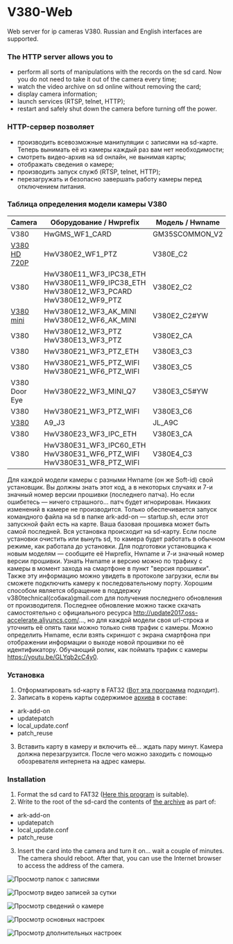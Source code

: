 # V380-Web
Web server for ip cameras V380. Russian and English interfaces are supported.  
### The HTTP server allows you to
- perform all sorts of manipulations with the records on the sd card. Now you do not need to take it out of the camera every time;
- watch the video archive on sd online without removing the card;
- display camera information;
- launch services (RTSP, telnet, HTTP);
- restart and safely shut down the camera before turning off the power.  
### HTTP-сервер позволяет
- производить всевозможные манипуляции с записями на sd-карте. Теперь вынимать её из камеры каждый раз вам нет необходимости;
- смотреть видео-архив на sd онлайн, не вынимая карты;
- отображать сведения о камере;
- производить запуск служб (RTSP, telnet, HTTP);
- перезагружать и безопасно завершать работу камеры перед отключением питания.
### Таблица определения модели камеры V380
| Camera | Оборудование / Hwprefix | Модель / Hwname | Установщик / Installer |
| --- | --- | --- | --- |
| V380 | HwGMS_WF1_CARD | GM35SCOMMON_V2 | [httpd_GM35SCOMMON_V2.zip](https://github.com/Arkady23/V380-Web/releases/download/20210530/httpd_GM35SCOMMON_V2_9090909_v20210620.zip) |
| [V380 HD 720P](https://aliexpress.ru/item/33010593004.html) | HwV380E2_WF1_PTZ | V380E_C2 | [httpd_V380E_C2.zip](https://github.com/Arkady23/V380-Web/releases/download/20210530/httpd_V380E_C2_9090909_v20210620.zip) |
| V380 | HwV380E11_WF3_IPC38_ETH<br>HwV380E11_WF9_IPC38_ETH<br>HwV380E12_WF3_PCARD<br>HwV380E12_WF9_PTZ | V380E2_C2 | [httpd_V380E2_C2.zip](https://github.com/Arkady23/V380-Web/releases/download/20210530/httpd_V380E2_C2_9090909_v20210620.zip) |
| [V380 mini](https://aliexpress.ru/item/4000944546368.html) | HwV380E12_WF3_AK_MINI<br>HwV380E12_WF6_AK_MINI | V380E2_C2#YW | [httpd_V380E2_C2.YW.zip](https://github.com/Arkady23/V380-Web/releases/download/20210530/httpd_V380E2_C2.YW_9090909_v20210620.zip) |
| V380 | HwV380E12_WF3_PTZ<br>HwV380E13_WF3_PTZ | V380E2_CA | [httpd_V380E2_CA.zip](https://github.com/Arkady23/V380-Web/releases/download/20210530/httpd_V380E2_CA_9090909_v20210620.zip) |
| V380 | HwV380E21_WF3_PTZ_ETH | V380E3_C3 | [httpd_V380E3_C3.zip](https://github.com/Arkady23/V380-Web/releases/download/20210530/httpd_V380E3_C3_9090909_v20210620.zip) |
| V380 | HwV380E21_WF5_PTZ_WIFI<br>HwV380E21_WF6_PTZ_WIFI | V380E3_C5 | [httpd_V380E3_C5.zip](https://github.com/Arkady23/V380-Web/releases/download/20210530/httpd_V380E3_C5_9090909_v20210620.zip) |
| V380 Door Eye | HwV380E22_WF3_MINI_Q7 | V380E3_C5#YW | [httpd_V380E3_C5.YW.zip](https://github.com/Arkady23/V380-Web/releases/download/20210530/httpd_V380E3_C5.YW_9090909_v20210620.zip) |
| V380 | HwV380E21_WF3_PTZ_WIFI | V380E3_C6 | [httpd_V380E3_C6.zip](https://github.com/Arkady23/V380-Web/releases/download/20210530/httpd_V380E3_C6_9090909_v20210620.zip) |
| [V380](https://aliexpress.ru/item/4001018956901.html) | A9_J3 | JL_A9C |  |
| V380 | HwV380E23_WF3_IPC_ETH | V380E3_CA | [httpd_V380E3_CA.zip](https://github.com/Arkady23/V380-Web/releases/download/20210530/httpd_V380E3_CA_9090909_v20210620.zip) |
| V380 | HwV380E31_WF3_IPC60_ETH<br>HwV380E31_WF6_PTZ_WIFI<br>HwV380E31_WF8_PTZ_WIFI | V380E4_C3 | [httpd_V380E4_C3.zip](https://github.com/Arkady23/V380-Web/releases/download/20210530/httpd_V380E4_C3_9090909_v20210620.zip) |

Для каждой модели камеры с разными Hwname (он же Soft-id) свой установщик. Вы должны знать этот код, а в некоторых случаях и 7-и значный номер версии прошивки (последнего патча). Но если ошибетесь — ничего страшного... патч будет игнорирован. Никаких изменений в камере не производится. Только обеспечивается запуск командного файла на sd в папке ark-add-on — startup.sh, если этот запускной файл есть на карте. Ваша базовая прошивка может быть самой последней. Вся установка происходит на sd-карту. Если после установки очистить или вынуть sd, то камера будет работать в обычном режиме, как работала до установки. Для подготовки установщика к новым моделям — сообщите её Hwprefix, Hwname и 7-и значный номер версии прошивки. Узнать Hwname и версию можно по трафику с камеры в момент захода на смартфоне в пункт "версия прошивки". Также эту информацию можно увидеть в протоколе загрузки, если вы сможете подключить камеру к последовательному порту. Хорошим способом является обращение в поддержку v380technical(собака)gmail.com для получения последнего обновления от производителя. Последнее обновление можно также скачать самостоятельно с официального ресурса http://update2017.oss-accelerate.aliyuncs.com/..., но для каждой модели своя url-строка и уточнить её опять таки можно только сняв трафик с камеры. Можно определить Hwname, если взять скриншот с экрана смартфона при отображении информации о выходе новой прошивки по её идентификатору. Обучающий ролик, как поймать трафик с камеры https://youtu.be/GLYqb2cC4y0.
### Установка
1. Отформатировать sd-карту в FAT32 ([Вот эта программа](http://ridgecrop.co.uk/index.htm?guiformat.htm) подходит).
2. Записать в корень карты содержимое [архива](https://github.com/Arkady23/V380-Web/releases/tag/20210530) в составе:
- ark-add-on
- updatepatch
- local_update.conf
- patch_reuse
3. Вставить карту в камеру и включить её... ждать пару минут. Камера должна перезагрузится. После чего можно заходить с помощью обозревателя интернета на адрес камеры. 
### Installation
1. Format the sd card to FAT32 ([Here this program](http://ridgecrop.co.uk/index.htm?guiformat.htm) is suitable).
2. Write to the root of the sd-card the contents of [the archive](https://github.com/Arkady23/V380-Web/releases/tag/20210530) as part of:
- ark-add-on
- updatepatch
- local_update.conf
- patch_reuse
3. Insert the card into the camera and turn it on... wait a couple of minutes. The camera should reboot. After that, you can use the Internet browser to access the address of the camera.  

![Просмотр папок с записями](Screenshots/image_2021_05_30T07_36_48_243Z.png?raw=true)  

![Просмотр видео записей за сутки](Screenshots/image_2021_05_30T07_37_52_174Z.png?raw=true)  

![Просмотр сведений о камере](Screenshots/image_2021_05_30T07_38_32_727Z.png?raw=true)  

![Просмотр основных настроек](Screenshots/image_2021_05_30T07_39_06_740Z.png?raw=true)  

![Просмотр дполнительных настроек](Screenshots/image_2021_05_30T07_39_26_478Z.png?raw=true)
